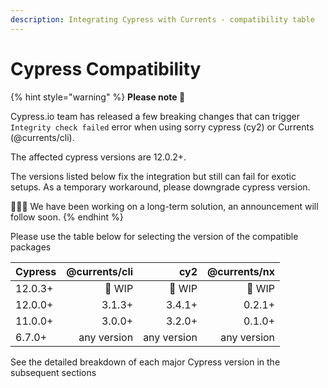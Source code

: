 ```yaml
---
description: Integrating Cypress with Currents - compatibility table
---
```


# Cypress Compatibility

{% hint style="warning" %}
**Please note 🚧**

Cypress.io team has released a few breaking changes that can trigger `Integrity check failed` error when using sorry cypress (cy2) or Currents (@currents/cli).

The affected cypress versions are 12.0.2+.&#x20;

The versions listed below fix the integration but still can fail for exotic setups. As a temporary workaround, please downgrade cypress version.



👷🏽‍♀️ We have been working on a long-term solution, an announcement will follow soon.
{% endhint %}

Please use the table below for selecting the version of the compatible packages

| Cypress | @currents/cli |         cy2 | @currents/nx |
| ------- | ------------: | ----------: | -----------: |
| 12.0.3+ |        🚧 WIP |      🚧 WIP |       🚧 WIP |
| 12.0.0+ |        3.1.3+ |      3.4.1+ |       0.2.1+ |
| 11.0.0+ |        3.0.0+ |      3.2.0+ |       0.1.0+ |
| 6.7.0+  |   any version | any version |  any version |

See the detailed breakdown of each major Cypress version in the subsequent sections
